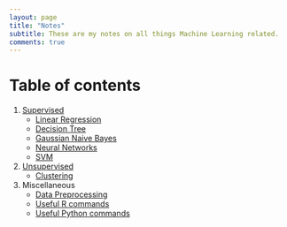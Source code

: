 ```yaml
---
layout: page
title: "Notes"
subtitle: These are my notes on all things Machine Learning related.
comments: true
---
```


# Table of contents

1. [Supervised](2017-06-23-blahx3)
	* [Linear Regression](2017-06-27-linear-regression)
	* [Decision Tree]() 
	* [Gaussian Naive Bayes](2017-06-21-gaussian-naive-bayes)
	* [Neural Networks](2017-06-24-neural-networks)
	* [SVM]()
2. [Unsupervised](#2015-02-20-test-markdown)
	* [Clustering](#2017-06-23-blahx3)
3. Miscellaneous
	* [Data Preprocessing](2017-06-26-preprocessing)
	* [Useful R commands](2017-06-26-r-cmds)
	* [Useful Python commands](2017-06-26-useful-python-cmds)
	

